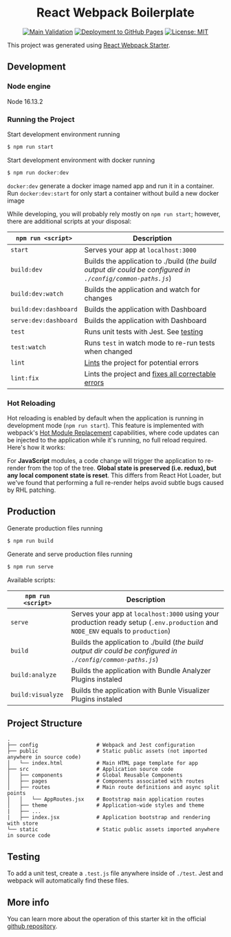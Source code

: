 <div align="center">
<h1>React Webpack Boilerplate</h1>

</div>
<div align="center">

[![Main Validation](https://github.com/nanlabs/react-webpack-boilerplate/actions/workflows/ci.yml/badge.svg)](https://github.com/nanlabs/react-webpack-boilerplate/actions/workflows/ci.yml)
[![Deployment to GitHub Pages](https://github.com/nanlabs/react-webpack-boilerplate/actions/workflows/deployment.yml/badge.svg)](https://github.com/nanlabs/react-webpack-boilerplate/actions/workflows/deployment.yml)
[![License: MIT][licensebadge]][licenseurl]

[licensebadge]: https://img.shields.io/badge/License-MIT-blue.svg
[licenseurl]: https://github.com/vlang/nanlabs/react-webpack-boilerplate/master/LICENSE

</div>

This project was generated using [React Webpack Starter](https://github.com/Create-Node-App/create-react-webpack-app).

## Development

### Node engine

Node 16.13.2

### Running the Project

Start development environment running

```sh
$ npm run start
```

Start development environment with docker running

```sh
$ npm run docker:dev
```

`docker:dev` generate a docker image named app and run it in a container. Run `docker:dev:start` for only start a container without build a new docker image

While developing, you will probably rely mostly on `npm run start`; however, there are additional scripts at your disposal:

| `npm run <script>`    | Description                                                                                                             |
| --------------------- | ----------------------------------------------------------------------------------------------------------------------- |
| `start`               | Serves your app at `localhost:3000`                                                                                     |
| `build:dev`           | Builds the application to ./build (_the build output dir could be configured in `./config/common-paths.js`_)            |
| `build:dev:watch`     | Builds the application and watch for changes                                                                            |
| `build:dev:dashboard` | Builds the application with Dashboard                                                                                   |
| `serve:dev:dashboard` | Builds the application with Dashboard                                                                                   |
| `test`                | Runs unit tests with Jest. See [testing](#testing)                                                                      |
| `test:watch`          | Runs `test` in watch mode to re-run tests when changed                                                                  |
| `lint`                | [Lints](http://stackoverflow.com/questions/8503559/what-is-linting) the project for potential errors                    |
| `lint:fix`            | Lints the project and [fixes all correctable errors](http://eslint.org/docs/user-guide/command-line-interface.html#fix) |

### Hot Reloading

Hot reloading is enabled by default when the application is running in development mode (`npm run start`). This feature is implemented with webpack's [Hot Module Replacement](https://webpack.github.io/docs/hot-module-replacement.html) capabilities, where code updates can be injected to the application while it's running, no full reload required. Here's how it works:

For **JavaScript** modules, a code change will trigger the application to re-render from the top of the tree. **Global state is preserved (i.e. redux), but any local component state is reset**. This differs from React Hot Loader, but we've found that performing a full re-render helps avoid subtle bugs caused by RHL patching.

## Production

Generate production files running

```sh
$ npm run build
```

Generate and serve production files running

```sh
$ npm run serve
```

Available scripts:

| `npm run <script>` | Description                                                                                                                     |
| ------------------ | ------------------------------------------------------------------------------------------------------------------------------- |
| `serve`            | Serves your app at `localhost:3000` using your production ready setup (`.env.production` and `NODE_ENV` equals to `production`) |
| `build`            | Builds the application to ./build (_the build output dir could be configured in `./config/common-paths.js`_)                    |
| `build:analyze`    | Builds the application with Bundle Analyzer Plugins instaled                                                                    |
| `build:visualyze`  | Builds the application with Bunle Visualizer Plugins instaled                                                                   |

## Project Structure

```
.
├── config                   # Webpack and Jest configuration
├── public                   # Static public assets (not imported anywhere in source code)
│   └── index.html           # Main HTML page template for app
├── src                      # Application source code
│   ├── components           # Global Reusable Components
│   ├── pages                # Components associated with routes
│   ├── routes               # Main route definitions and async split points
│   │   └── AppRoutes.jsx    # Bootstrap main application routes
│   ├── theme                # Application-wide styles and theme
|   ├── ...
|   ├── index.jsx            # Application bootstrap and rendering with store
└── static                   # Static public assets imported anywhere in source code
```

## Testing

To add a unit test, create a `.test.js` file anywhere inside of `./test`. Jest and webpack will automatically find these files.

## More info

You can learn more about the operation of this starter kit in the official [github repository](https://github.com/Create-Node-App/create-react-webpack-app).
